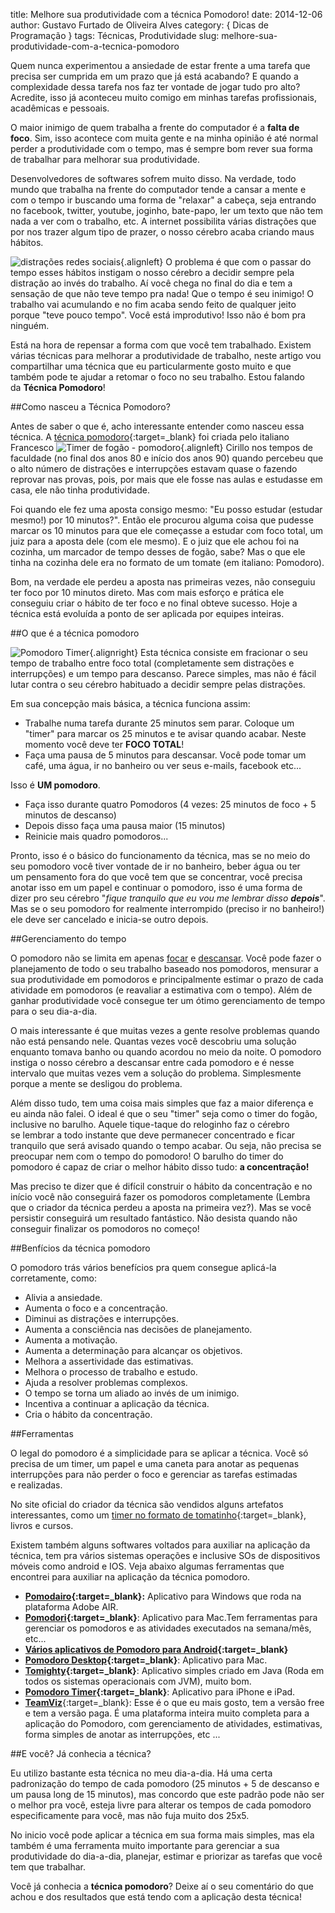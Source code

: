 title: Melhore sua produtividade com a técnica Pomodoro!
date: 2014-12-06
author: Gustavo Furtado de Oliveira Alves
category: { Dicas de Programação }
tags: Técnicas, Produtividade
slug: melhore-sua-produtividade-com-a-tecnica-pomodoro

Quem nunca experimentou a ansiedade de estar frente a uma tarefa que
precisa ser cumprida em um prazo que já está acabando? E quando a
complexidade dessa tarefa nos faz ter vontade de jogar tudo pro alto?
Acredite, isso já aconteceu muito comigo em minhas tarefas
profissionais, acadêmicas e pessoais.

O maior inimigo de quem trabalha a frente do computador é a **falta de
foco**. Sim, isso acontece com muita gente e na minha opinião é até
normal perder a produtividade com o tempo, mas é sempre bom rever sua
forma de trabalhar para melhorar sua produtividade.

Desenvolvedores de softwares sofrem muito disso. Na verdade, todo mundo
que trabalha na frente do computador tende a cansar a mente e com o
tempo ir buscando uma forma de "relaxar" a cabeça, seja entrando no
facebook, twitter, youtube, joginho, bate-papo, ler um texto que não tem
nada a ver com o trabalho, etc. A internet possibilita várias distrações
que por nos trazer algum tipo de prazer, o nosso cérebro acaba criando
maus hábitos.

![distrações redes
sociais](/images/melhore-sua-produtividade-com-a-tecnica-pomodoro/redes-sociais-300x210.jpg){.alignleft}
O problema é que
com o passar do tempo esses hábitos instigam o nosso cérebro a decidir
sempre pela distração ao invés do trabalho. Aí você chega no final do
dia e tem a sensação de que não teve tempo pra nada! Que o tempo é seu
inimigo! O trabalho vai acumulando e no fim acaba sendo feito de
qualquer jeito porque "teve pouco tempo". Você está improdutivo! Isso
não é bom pra ninguém.

Está na hora de repensar a forma com que você tem trabalhado. Existem
várias técnicas para melhorar a produtividade de trabalho, neste
artigo vou compartilhar uma técnica que eu particularmente gosto muito
e que também pode te ajudar a retomar o foco no seu trabalho. Estou
falando da **Técnica Pomodoro**!

##Como nasceu a Técnica Pomodoro?

Antes de saber o que é, acho interessante entender como nasceu essa
técnica. A [técnica
pomodoro](http://pomodorotechnique.com/ "The Pomodoro Technique"){:target=\_blank} foi
criada pelo italiano Francesco
![Timer de fogão -
pomodoro](/images/melhore-sua-produtividade-com-a-tecnica-pomodoro/relogio-fogao-225x300.jpg){.alignleft}
Cirillo nos tempos
de faculdade (no final dos anos 80 e início dos anos 90) quando percebeu
que o alto número de distrações e interrupções estavam quase o fazendo
reprovar nas provas, pois, por mais que ele fosse nas aulas e estudasse
em casa, ele não tinha produtividade.

Foi quando ele fez uma aposta consigo mesmo: "Eu posso estudar (estudar
mesmo!) por 10 minutos?". Então ele procurou alguma coisa que pudesse
marcar os 10 minutos para que ele começasse a estudar com foco total, um
juiz para a aposta dele (com ele mesmo). E o juiz que ele achou foi na
cozinha, um marcador de tempo desses de fogão, sabe? Mas o que ele tinha
na cozinha dele era no formato de um tomate (em italiano: Pomodoro).

Bom, na verdade ele perdeu a aposta nas primeiras vezes, não conseguiu
ter foco por 10 minutos direto. Mas com mais esforço e prática ele
conseguiu criar o hábito de ter foco e no final obteve sucesso. Hoje a
técnica está evoluída a ponto de ser aplicada por equipes inteiras.

##O que é a técnica pomodoro

![Pomodoro
Timer](/images/melhore-sua-produtividade-com-a-tecnica-pomodoro/Pomodoro-Technique-Timer-300x300.jpg){.alignright}
Esta técnica consiste em fracionar o seu tempo de trabalho entre foco total
(completamente sem distrações e interrupções) e um tempo para descanso.
Parece simples, mas não é fácil lutar contra o seu cérebro habituado a
decidir sempre pelas distrações.

Em sua concepção mais básica, a técnica funciona assim:

-   Trabalhe numa tarefa durante 25 minutos sem parar. Coloque um
    "timer" para marcar os 25 minutos e te avisar quando acabar. Neste
    momento você deve ter **FOCO TOTAL**!
-   Faça uma pausa de 5 minutos para descansar. Você pode tomar um café,
    uma água, ir no banheiro ou ver seus e-mails, facebook etc...

Isso é **UM pomodoro**.

-   Faça isso durante quatro Pomodoros (4 vezes: 25 minutos de foco + 5
    minutos de descanso)
-   Depois disso faça uma pausa maior (15 minutos)
-   Reinicie mais quadro pomodoros...

Pronto, isso é o básico do funcionamento da técnica, mas se no meio do
seu pomodoro você tiver vontade de ir no banheiro, beber água ou ter
um pensamento fora do que você tem que se concentrar, você precisa
anotar isso em um papel e continuar o pomodoro, isso é uma forma de
dizer pro seu cérebro "*fique tranquilo que eu vou me lembrar disso
**depois***". Mas se o seu pomodoro for realmente interrompido (preciso
ir no banheiro!) ele deve ser cancelado e inicia-se outro depois.

##Gerenciamento do tempo

O pomodoro não se limita em apenas <span
style="text-decoration: underline;">focar</span> e <span
style="text-decoration: underline;">descansar</span>. Você pode fazer o
planejamento de todo o seu trabalho baseado nos pomodoros, mensurar a
sua produtividade em pomodoros e principalmente estimar o prazo de cada
atividade em pomodoros (e reavaliar a estimativa com o tempo). Além de
ganhar produtividade você consegue ter um ótimo gerenciamento de tempo
para o seu dia-a-dia.

O mais interessante é que muitas vezes a gente resolve problemas quando
não está pensando nele. Quantas vezes você descobriu uma solução
enquanto tomava banho ou quando acordou no meio da noite. O pomodoro
instiga o nosso cérebro a descansar entre cada pomodoro e é nesse
intervalo que muitas vezes vem a solução do problema. Simplesmente
porque a mente se desligou do problema.

Além disso tudo, tem uma coisa mais simples que faz a maior diferença e
eu ainda não falei. O ideal é que o seu "timer" seja como o timer do
fogão, inclusive no barulho. Aquele tique-taque do reloginho faz o
cérebro se lembrar a todo instante que deve permanecer concentrado e
ficar tranquilo que será avisado quando o tempo acabar. Ou seja, não
precisa se preocupar nem com o tempo do pomodoro! O barulho do timer do
pomodoro é capaz de criar o melhor hábito disso tudo: **a
concentração!**

Mas preciso te dizer que é difícil construir o hábito da concentração e
no início você não conseguirá fazer os pomodoros completamente (Lembra
que o criador da técnica perdeu a aposta na primeira vez?). Mas se você
persistir conseguirá um resultado fantástico. Não desista quando não
conseguir finalizar os pomodoros no começo!

##Benfícios da técnica pomodoro

O pomodoro trás vários benefícios pra quem consegue aplicá-la
corretamente, como:

-   Alivia a ansiedade.
-   Aumenta o foco e a concentração.
-   Diminui as distrações e interrupções.
-   Aumenta a consciência nas decisões de planejamento.
-   Aumenta a motivação.
-   Aumenta a determinação para alcançar os objetivos.
-   Melhora a assertividade das estimativas.
-   Melhora o processo de trabalho e estudo.
-   Ajuda a resolver problemas complexos.
-   O tempo se torna um aliado ao invés de um inimigo.
-   Incentiva a continuar a aplicação da técnica.
-   Cria o hábito da concentração.

##Ferramentas

O legal do pomodoro é a simplicidade para se aplicar a técnica. Você só
precisa de um timer, um papel e uma caneta para anotar as pequenas
interrupções para não perder o foco e gerenciar as tarefas estimadas
e realizadas.

No site oficial do criador da técnica são vendidos alguns artefatos
interessantes, como um [timer no formato de
tomatinho](http://pomodorotechnique.com/timer/ "Timer pomodoro"){:target=\_blank}, livros
e cursos.

Existem também alguns softwares voltados para auxiliar na aplicação da
técnica, tem pra vários sistemas operações e inclusive SOs de
dispositivos móveis como android e IOS. Veja abaixo algumas ferramentas
que encontrei para auxiliar na aplicação da técnica pomodoro.

-   **[Pomodairo](https://code.google.com/p/pomodairo/ "Pomodairo"){:target=\_blank}:**
    Aplicativo para Windows que roda na plataforma Adobe AIR.
-   **[Pomodori](http://reborg.github.io/pomodori/ "Pomodori"){:target=\_blank}**:
    Aplicativo para Mac.Tem ferramentas para gerenciar os pomodoros e as
    atividades executados na semana/mês, etc...
-   **[Vários aplicativos de Pomodoro para
    Android](https://play.google.com/store/search?q=pomodoro&c=apps "Aplicativos Android para Pomodoro"){:target=\_blank}**
-   **[Pomodoro
    Desktop](http://www.brothersoft.com/pomodoro-desktop-248517.html "Pomodoro Desktop"){:target=\_blank}**:
    Aplicativo para Mac.
-   **[Tomighty](http://www.tomighty.org/ "Tomighty"){:target=\_blank}**: Aplicativo
    simples criado em Java (Roda em todos os sistemas operacionais com
    JVM), muito bom.
-   **[Pomodoro
    Timer](http://itunes.apple.com/WebObjects/MZStore.woa/wa/viewSoftware?id=325610693&mt=8&ign-mpt=uo%3D2 "Pomodoro Timer"){:target=\_blank}**:
    Aplicativo para iPhone e iPad.
-   [**TeamViz**](http://www.teamviz.com/ "TeamViz"){:target=\_blank}: Esse é o que eu
    mais gosto, tem a versão free e tem a versão paga. É uma plataforma
    inteira muito completa para a aplicação do Pomodoro, com
    gerenciamento de atividades, estimativas, forma simples de anotar as
    interrupções, etc ...

##E você? Já conhecia a técnica?

Eu utilizo bastante esta técnica no meu dia-a-dia. Há uma certa
padronização do tempo de cada pomodoro (25 minutos + 5 de descanso e um
pausa long de 15 minutos), mas concordo que este padrão pode não ser o
melhor pra você, esteja livre para alterar os tempos de cada pomodoro
especificamente para você, mas não fuja muito dos 25x5.

No inicio você pode aplicar a técnica em sua forma mais simples, mas ela
também é uma ferramenta muito importante para gerenciar a sua
produtividade do dia-a-dia, planejar, estimar e priorizar as tarefas que
você tem que trabalhar.

Você já conhecia a **técnica pomodoro**? Deixe aí o seu comentário do
que achou e dos resultados que está tendo com a aplicação desta técnica!
